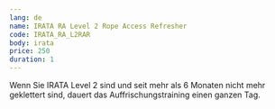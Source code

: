 ```yaml
---
lang: de
name: IRATA RA Level 2 Rope Access Refresher
code: IRATA_RA_L2RAR
body: irata
price: 250
duration: 1
---
```


Wenn Sie IRATA Level 2 sind und seit mehr als 6 Monaten nicht mehr geklettert sind, dauert das Auffrischungstraining einen ganzen Tag.